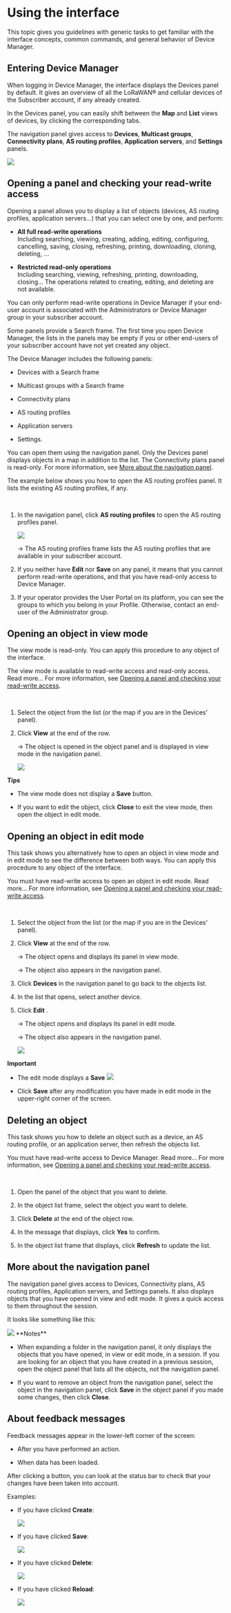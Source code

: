 
# Using the interface

This topic gives you guidelines with generic tasks to get familiar with
the interface concepts, common commands, and general behavior of Device
Manager.

## Entering Device Manager

When logging in Device Manager, the interface displays the Devices panel
by default. It gives an overview of all the LoRaWAN® and cellular
devices of the Subscriber account, if any already created.

In the Devices panel, you can easily shift between the **Map** and
**List** views of devices, by clicking the corresponding tabs.

The navigation panel gives access to **Devices**, **Multicast groups**,
**Connectivity plans**, **AS routing profiles**, **Application
servers**, and **Settings** panels.

<img src="./_images/entering-the-device-manager.png" border="0" />

## Opening a panel and checking your read-write access

Opening a panel allows you to display a list of objects (devices, AS
routing profiles, application servers...) that you can select one by
one, and perform:

- **All full read-write operations**  
  Including searching, viewing, creating, adding, editing, configuring,
  cancelling, saving, closing, refreshing, printing, downloading,
  cloning, deleting, \...

- **Restricted read-only operations**  
  Including searching, viewing, refreshing, printing, downloading,
  closing... The operations related to creating, editing, and deleting
  are not available.

You can only perform read-write operations in Device Manager if your
end-user account is associated with the Administrators or Device Manager
group in your subscriber account.

Some panels provide a Search frame. The first time you open Device
Manager, the lists in the panels may be empty if you or other end-users
of your subscriber account have not yet created any object.

The Device Manager includes the following panels:

- Devices with a Search frame

- Multicast groups with a Search frame

- Connectivity plans

- AS routing profiles

- Application servers

- Settings.

You can open them using the navigation panel. Only the Devices panel
displays objects in a map in addition to the list. The Connectivity
plans panel is read-only. For more information, see [More about the
navigation panel](#more-about-the-navigation-panel).

The example below shows you how to open the AS routing profiles panel.
It lists the existing AS routing profiles, if any.

 

1.  In the navigation panel, click **AS routing profiles** to open the
    AS routing profiles panel.

    <img src="./_images/opening-a-panel-and-checking.png" border="0" />

    -\> The AS routing profiles frame lists the AS routing profiles that
    are available in your subscriber account.

2.  If you neither have **Edit** nor
    **Save** on any
    panel, it means that you cannot perform read-write operations, and
    that you have read-only access to Device Manager.

3.  If your operator provides the User Portal on its platform, you can
    see the groups to which you belong in your Profile. Otherwise,
    contact an end-user of the Administrator group.

## Opening an object in view mode

The view mode is read-only. You can apply this procedure to any object
of the interface.

The view mode is available to read-write access and read-only access.
Read more\... For more information, see [Opening a panel and checking
your read-write
access](use-interface.md#opening-a-panel-and-checking-your-read-write-access).

 

1.  Select the object from the list (or the map if you are in the
    Devices' panel).

2.  Click **View** at the end
    of the row.

    -\> The object is opened in the object panel and is displayed in
    view mode in the navigation panel.

    <img src="./_images/opening-an-object-in-view-1.png" border="0" />

**Tips**

- The view mode does not display a **Save**  button.

- If you want to edit the object, click
  **Close** to exit the view mode, then open the object in edit mode.

## Opening an object in edit mode

This task shows you alternatively how to open an object in view mode and
in edit mode to see the difference between both ways. You can apply this
procedure to any object of the interface.

You must have read-write access to open an object in edit mode. Read
more\... For more information, see [Opening a panel and checking your
read-write
access](use-interface.md#opening-a-panel-and-checking-your-read-write-access).

 

1.  Select the object from the list (or the map if you are in the
    Devices' panel).

2.  Click **View** at the end of the row.

    -\> The object opens and displays its panel in view mode.

    -\> The object also appears in the navigation panel.

3.  Click **Devices** in the navigation panel to go back to the objects
    list.

4.  In the list that opens, select another device.

5.  Click **Edit** .

    -\> The object opens and displays its panel in edit mode.

    -\> The object also appears in the navigation panel.

    <img src="./_images/opening-an-object-in-edit.png" border="0" />
    

**Important**

- The edit mode displays a
  **Save** <img src="./_images/opening-a-panel-and-checking-2.png" border="0" />

- Click **Save** after
  any modification you have made in edit mode in the upper-right corner
  of the screen.

## Deleting an object

This task shows you how to delete an object such as a device, an AS
routing profile, or an application server, then refresh the objects
list.

You must have read-write access to Device Manager. Read more\... For
more information, see [Opening a panel and checking your read-write
access](use-interface.md#opening-a-panel-and-checking-your-read-write-access).

 

1.  Open the panel of the object that you want to delete.

2.  In the object list frame, select the object you want to delete.

3.  Click **Delete** at the end of
    the object row.

4.  In the message that displays, click **Yes** to confirm.

5.  In the object list frame that displays, click
    **Refresh** to update the list.

## More about the navigation panel

The navigation panel gives access to Devices, Connectivity plans, AS
routing profiles, Application servers, and Settings panels. It also
displays objects that you have opened in view and edit mode. It gives a
quick access to them throughout the session.

It looks like something like this:

<img src="./_images/more-about-the-navigation.png" border="0" />
**Notes**

- When expanding a folder in the navigation panel, it only displays the
  objects that you have opened, in view or edit mode, in a session. If
  you are looking for an object that you have created in a previous
  session, open the object panel that lists all the objects, not the
  navigation panel.

- If you want to remove an object from the navigation panel, select the
  object in the navigation panel, click
  **Save** in the object
  panel if you made some changes, then click **Close**.

## About feedback messages

Feedback messages appear in the lower-left corner of the screen:

- After you have performed an action.

- When data has been loaded.

After clicking a button, you can look at the status bar to check that
your changes have been taken into account.

Examples:

- If you have clicked **Create**:

  ![](./_images/about-feedback-messages.png)

- If you have clicked **Save**:

  ![](./_images/about-feedback-messages-1.png)

- If you have clicked **Delete**:

  ![](./_images/about-feedback-messages-2.png)

- If you have clicked **Reload**:

  ![](./_images/about-feedback-messages-3.png)

